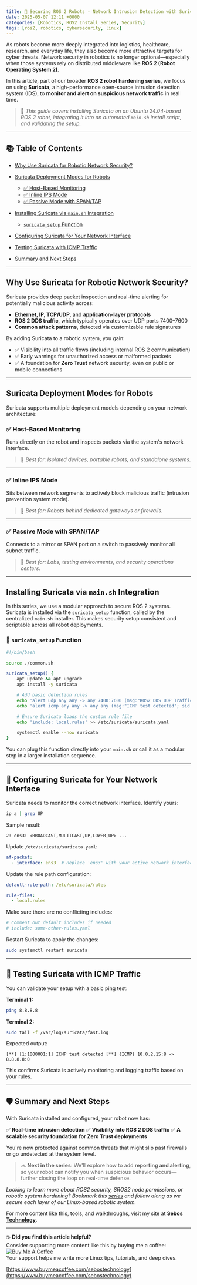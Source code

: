 ```yaml
---
title: 🔐 Securing ROS 2 Robots - Network Intrusion Detection with Suricata
date: 2025-05-07 12:11 +0000
categories: [Robotics, ROS2 Install Series, Security]
tags: [ros2, robotics, cybersecurity, linux]
---
```


As robots become more deeply integrated into logistics, healthcare, research, and everyday life, they also become more attractive targets for cyber threats. Network security in robotics is no longer optional—especially when those systems rely on distributed middleware like **ROS 2 (Robot Operating System 2)**.

In this article, part of our broader **ROS 2 robot hardening series**, we focus on using **Suricata**, a high-performance open-source intrusion detection system (IDS), to **monitor and alert on suspicious network traffic** in real time.

> 🔎 *This guide covers installing Suricata on an Ubuntu 24.04-based ROS 2 robot, integrating it into an automated `main.sh` install script, and validating the setup.*

---

## 📚 Table of Contents

* [Why Use Suricata for Robotic Network Security?](#why-use-suricata-for-robotic-network-security)
* [Suricata Deployment Modes for Robots](#suricata-deployment-modes-for-robots)

  * [✅ Host-Based Monitoring](#✅-host-based-monitoring)
  * [✅ Inline IPS Mode](#✅-inline-ips-mode)
  * [✅ Passive Mode with SPAN/TAP](#✅-passive-mode-with-spantap)
* [Installing Suricata via `main.sh` Integration](#installing-suricata-via-mainsh-integration)

  * [`suricata_setup` Function](#🔧-suricata_setup-function)
* [Configuring Suricata for Your Network Interface](#🔄-configuring-suricata-for-your-network-interface)
* [Testing Suricata with ICMP Traffic](#🧪-testing-suricata-with-icmp-traffic)
* [Summary and Next Steps](#🛡️-summary-and-next-steps)

---

## Why Use Suricata for Robotic Network Security?

Suricata provides deep packet inspection and real-time alerting for potentially malicious activity across:

* **Ethernet, IP, TCP/UDP**, and **application-layer protocols**
* **ROS 2 DDS traffic**, which typically operates over UDP ports 7400–7600
* **Common attack patterns**, detected via customizable rule signatures

By adding Suricata to a robotic system, you gain:

* ✅ Visibility into all traffic flows (including internal ROS 2 communication)
* ✅ Early warnings for unauthorized access or malformed packets
* ✅ A foundation for **Zero Trust** network security, even on public or mobile connections

---

## Suricata Deployment Modes for Robots

Suricata supports multiple deployment models depending on your network architecture:

### ✅ Host-Based Monitoring

Runs directly on the robot and inspects packets via the system's network interface.

> 🧰 *Best for: Isolated devices, portable robots, and standalone systems.*

---

### ✅ Inline IPS Mode

Sits between network segments to actively block malicious traffic (intrusion prevention system mode).

> 🧰 *Best for: Robots behind dedicated gateways or firewalls.*

---

### ✅ Passive Mode with SPAN/TAP

Connects to a mirror or SPAN port on a switch to passively monitor all subnet traffic.

> 🧰 *Best for: Labs, testing environments, and security operations centers.*

---

## Installing Suricata via `main.sh` Integration

In this series, we use a modular approach to secure ROS 2 systems. Suricata is installed via the `suricata_setup` function, called by the centralized `main.sh` installer. This makes security setup consistent and scriptable across all robot deployments.

### 🔧 `suricata_setup` Function

```bash
#!/bin/bash

source ./common.sh

suricata_setup() {
    apt update && apt upgrade
    apt install -y suricata

    # Add basic detection rules
    echo 'alert udp any any -> any 7400:7600 (msg:"ROS2 DDS UDP Traffic Detected"; sid:100001;)' | sudo tee -a /etc/suricata/rules/local.rules
    echo 'alert icmp any any -> any any (msg:"ICMP test detected"; sid:1000001; rev:1;)' | sudo tee -a /etc/suricata/rules/local.rules

    # Ensure Suricata loads the custom rule file
    echo 'include: local.rules' >> /etc/suricata/suricata.yaml

    systemctl enable --now suricata
}
```

You can plug this function directly into your `main.sh` or call it as a modular step in a larger installation sequence.

---

## 🔄 Configuring Suricata for Your Network Interface

Suricata needs to monitor the correct network interface. Identify yours:

```bash
ip a | grep UP
```

Sample result:

```
2: ens3: <BROADCAST,MULTICAST,UP,LOWER_UP> ...
```

Update `/etc/suricata/suricata.yaml`:

```yaml
af-packet:
  - interface: ens3  # Replace 'ens3' with your active network interface
```

Update the rule path configuration:

```yaml
default-rule-path: /etc/suricata/rules

rule-files:
  - local.rules
```

Make sure there are no conflicting includes:

```yaml
# Comment out default includes if needed
# include: some-other-rules.yaml
```

Restart Suricata to apply the changes:

```bash
sudo systemctl restart suricata
```

---

## 🧪 Testing Suricata with ICMP Traffic

You can validate your setup with a basic ping test:

**Terminal 1:**

```bash
ping 8.8.8.8
```

**Terminal 2:**

```bash
sudo tail -f /var/log/suricata/fast.log
```

Expected output:

```
[**] [1:1000001:1] ICMP test detected [**] {ICMP} 10.0.2.15:8 -> 8.8.8.8:0
```

This confirms Suricata is actively monitoring and logging traffic based on your rules.

---

## 🛡️ Summary and Next Steps

With Suricata installed and configured, your robot now has:

✅ **Real-time intrusion detection**
✅ **Visibility into ROS 2 DDS traffic**
✅ **A scalable security foundation for Zero Trust deployments**

You're now protected against common threats that might slip past firewalls or go undetected at the system level.

> 🔜 **Next in the series**: We'll explore how to add **reporting and alerting**, so your robot can notify you when suspicious behavior occurs—further closing the loop on real-time defense.

*Looking to learn more about ROS2 security, SROS2 node permissions, or robotic system hardening? Bookmark this [series](https://dev.to/sebos/secure-ros2-setup-hardening-your-robot-project-from-the-start-448a) and follow along as we secure each layer of our Linux-based robotic system.*

For more content like this, tools, and walkthroughs, visit my site at **[Sebos Technology](https://sebostechnology.com)**.

---

☕ **Did you find this article helpful?**  
Consider supporting more content like this by buying me a coffee:  
[![Buy Me A Coffee](https://img.shields.io/badge/Buy%20Me%20A%20Coffee-Donate-yellow)](https://www.buymeacoffee.com/sebostechnology)  
Your support helps me write more Linux tips, tutorials, and deep dives.

[https://www.buymeacoffee.com/sebostechnology](https://www.buymeacoffee.com/sebostechnology)
